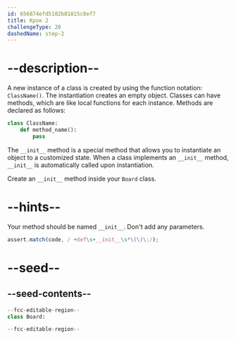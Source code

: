 ```yaml
---
id: 656874efd5102b81815c8ef7
title: Крок 2
challengeType: 20
dashedName: step-2
---
```


# --description--

A new instance of a class is created by using the function notation: `ClassName()`. The instantiation creates an empty object. Classes can have methods, which are like local functions for each instance. Methods are declared as follows:

```python
class ClassName:
    def method_name():
        pass
```

The `__init__` method is a special method that allows you to instantiate an object to a customized state. When a class implements an `__init__` method, `__init__` is automatically called upon instantiation.

Create an `__init__` method inside your `Board` class.

# --hints--

Your method should be named `__init__`. Don't add any parameters.

```js
assert.match(code, / +def\s+__init__\s*\(\)\:/);
```

# --seed--

## --seed-contents--

```py
--fcc-editable-region--
class Board:

--fcc-editable-region--
```
